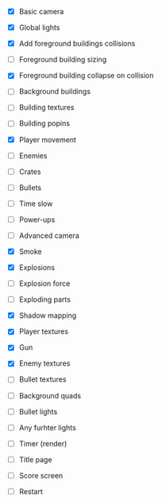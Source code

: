 - [x] Basic camera 
- [x] Global lights

- [x] Add foreground buildings collisions
- [ ] Foreground building sizing
- [x] Foreground building collapse on collision
- [ ] Background buildings
- [ ] Building textures
- [ ] Building popins

- [x] Player movement
- [ ] Enemies
- [ ] Crates
- [ ] Bullets
- [ ] Time slow
- [ ] Power-ups
- [ ] Advanced camera

- [x] Smoke
- [x] Explosions 
- [ ] Explosion force
- [ ] Exploding parts

- [x] Shadow mapping
- [x] Player textures
- [x] Gun
- [x] Enemy textures
- [ ] Bullet textures
- [ ] Background quads
- [ ] Bullet lights
- [ ] Any furhter lights

- [ ] Timer (render)

- [ ] Title page
- [ ] Score screen
- [ ] Restart
